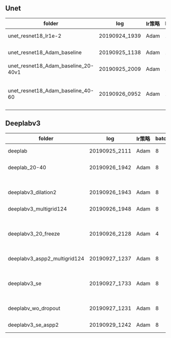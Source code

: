 ## Unet

|folder| log | lr策略 | batch_size | lr | model | train_score | val_score | submission(test_score) |
| --- | --- | --- | --- | --- | --- | --- | --- | --- |
| unet_resnet18_lr1e-2 | 20190924_1939 | Adam | 16 | 5e-4 | best | 0.9213 | 0.9168 | 0.88101(best+30) | 
|  |
| unet_resnet18_Adam_baseline | 20190925_1138 | Adam | 16 | 5e-4 | best(18) | 0.9539 | 0.9405 | 0.88945(best+20-40v1 best) | 
|  |
| unet_resnet18_Adam_baseline_20-40v1  | 20190925_2009 | Adam | 16 | 5e-4 | best(6) | 0.9640 | 0.9413 |   
|   |  |  |  |  | 20 | 0.97117 | 0.9410 |  |
|  |
| unet_resnet18_Adam_baseline_40-60  | 20190926_0952 | Adam | 16 | 5e-4 | best(1) |  | 0.9413 |  | 
|   |  |  |  |  | 20 | 0.97645 | 0.9411 |  |  

## Deeplabv3

|folder| log | lr策略 | batch_size | lr | model | grid(stage4) | aspp_dilation | replace | freeze | train_score | val_score | submission(test_score) |
| --- | --- | --- | --- | --- | --- | --- | --- | --- | --- | --- | --- | --- |
| deeplab | 20190925_2111 | Adam | 8 | 5e-4 | best(20) | 1,2,2 | 6 | 0,0,1 | F | 0.95229 | 0.9409 | 0.89514(best+20-40 20) |
|  |
| deeplab_20-40 | 20190926_1942 | Adam | 8 | 5e-4 | best(10) |1,2,2 | 6 | 0,0,1 | F | | 0.9382 | | 
|  |  |  |  |  | 20 |1,2,2 | 6 | 0,0,1 | F | | 0.94335 | |
|  |
| deeplabv3_dilation2 | 20190926_1943 | Adam | 8 | 5e-4 | best(20) | 1,2,2 | 2 | 0,0,1 | F | | 0.94307 | |
|  |
| deeplabv3_multigrid124 | 20190926_1948 | Adam | 8 | 5e-4 | best(15) | 1,2,4 | 6 | 0,0,1 | F | | 0.93877 ||
|  |  |  |  |  | 20 |  |  |  |  | | 0.94124 ||
|  |
| deeplabv3_20_freeze | 20190926_2128 | Adam | 4 | 1e-4 | best(8) | 1,2,2 | 6 | 0,1,1 | T || 0.94177 ||
|  |  |  |  |  | 20 | |  |  |  || 0.94436 ||
|  |
| deeplabv3_aspp2_multigrid124 | 20190927_1237 | Adam | 8 | 5e-4 | loss_best(13) | 1,2,4 | 2 | 0,0,1 | F || 0.93956 ||
|  |  |  |  |  | latest | |  |  |  || 0.94174 ||
|  |
| deeplabv3_se | 20190927_1733 | Adam | 8 | 5e-4 | loss_best(17) | 1,2,2 | 6 | 0,0,1 | F || 0.93314 ||
|  |  |  |  |  | latest | |  |  |  || 0.93284 ||
|  |
| deeplabv_wo_dropout | 20190927_1231 | Adam | 8 | 5e-4 | loss_best(20) | 1,2,2 | 6 | 0,0,1 | F || 0.93895 ||
|  |
| deeplabv3_se_aspp2 | 20190929_1242 | Adam | 8 | 5e-4 | loss_best(20) | 1,2,2 | 2 | 0,0,1 | F || 0.9437 ||

